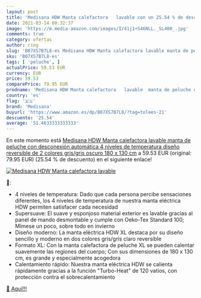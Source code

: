 ```yaml
---
layout: post
title: 'Medisana HDW Manta calefactora   lavable con un 25.54 % de descuento'
date: 2021-03-14 00:32:37
image: 'https://m.media-amazon.com/images/I/41j1+S46NLL._SL400_.jpg'
comments: true
category: ofertas
author: ring
slug: 'B07XS7B7L8-es Medisana HDW Manta calefactora lavable manta de peluche...'
sku: 'B07XS7B7L8-es'
tags: [ 'peluche', ]
actualPrice: 59.53 EUR
currency: EUR
price: 59.53
comparePrice: 79.95 EUR
prodname: 'Medisana HDW Manta calefactora   lavable  manta de peluche con desconexión automática  4 niveles de temperatura  diseño reversible de 2 colores  gris/gris oscuro  180 x 130 cm'
country: 'es'
flag: '🇪🇸'
brand: 'Medisana'
buyurl: 'https://www.amazon.es/dp/B07XS7B7L8/?tag=tolees-21'
descuento: '25.54'
average: '51.4633333333333'
---
```


En este momento está [Medisana HDW Manta calefactora   lavable  manta de peluche con desconexión automática  4 niveles de temperatura  diseño reversible de 2 colores  gris/gris oscuro  180 x 130 cm](https://www.amazon.es/dp/B07XS7B7L8/?tag=tolees-21) a 59.53 EUR (original: 79.95 EUR) (25.54 %  de descuento) en el siguiente enlace!

[![Medisana HDW Manta calefactora   lavable](https://m.media-amazon.com/images/I/41j1+S46NLL._SL400_.jpg)](https://www.amazon.es/dp/B07XS7B7L8/?tag=tolees-21)

🔎:

- 4 niveles de temperatura: Dado que cada persona percibe sensaciones diferentes, los 4 niveles de temperatura de nuestra manta eléctrica HDW permiten satisfacer cada necesidad
- Supersuave: El suave y esponjoso material exterior es lavable gracias al panel de mando desmontable y cumple con Oeko-Tex Standard 100; Mímese un poco, sobre todo en invierno
- Diseño moderno: La manta eléctrica HDW XL destaca por su diseño sencillo y moderno en dos colores gris/gris claro reversible
- Formato XL: Con la manta calefactora de peluche XL se pueden calentar suavemente las regiones del cuerpo; Con sus dimensiones de 180 x 130 cm, es grande y especialmente acogedora
- Calentamiento rápido: Nuestra manta eléctrica HDW se calienta rápidamente gracias a la función "Turbo-Heat" de 120 vatios, con protección contra el sobrecalentamiento

[🛒 Aquí!!!](https://www.amazon.es/dp/B07XS7B7L8/?tag=tolees-21)
